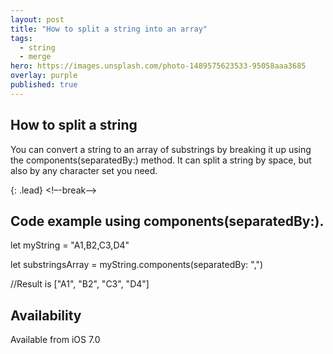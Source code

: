 ```yaml
---
layout: post
title: "How to split a string into an array"
tags:
  - string
  - merge
hero: https://images.unsplash.com/photo-1489575623533-95058aaa3685
overlay: purple
published: true
---
```


## How to split a string

You can convert a string to an array of substrings by breaking it up using the components(separatedBy:) method. It can split a string by space, but also by any character set you need.

{: .lead}
<!–-break-–>
## Code example using components(separatedBy:).

let myString = "A1,B2,C3,D4"

let substringsArray = myString.components(separatedBy: ",")

//Result is  ["A1", "B2", "C3", "D4"]

##  Availability  

Available from iOS 7.0
